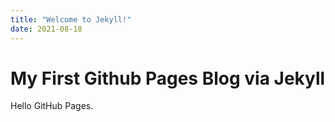 ```yaml
---
title: "Welcome to Jekyll!"
date: 2021-08-18
---
```


# My First Github Pages Blog via Jekyll 

Hello GitHub Pages.

